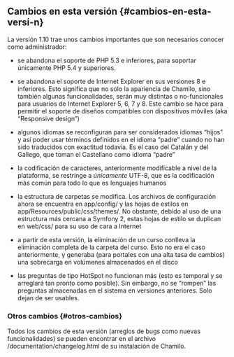 ## Cambios en esta versión {#cambios-en-esta-versi-n}

La versión 1.10 trae unos cambios importantes que son necesarios conocer como administrador:

*   se abandona el soporte de PHP 5.3 e inferiores, para soportar únicamente PHP 5.4 y superiores.

*   se abandona el soporte de Internet Explorer en sus versiones 8 e inferiores. Esto significa que no solo la apariencia de Chamilo, sino también algunas funcionalidades, serán muy distintas o no-funcionales para usuarios de Internet Explorer 5, 6, 7 y 8\. Este cambio se hace para permitir el soporte de diseños compatibles con dispositivos móviles (aka “Responsive design”)

*   algunos idiomas se reconfiguran para ser considerados idiomas “hijos” y así poder usar términos definidos en el idioma “padre” cuando no han sido traducidos con exactitud todavía. Es el caso del Catalán y del Gallego, que toman el Castellano como idioma “padre”

*   la codificación de caracteres, anteriormente modificable a nivel de la plataforma, se restringe a _únicamente_ UTF-8, que es la codificación más común para todo lo que es lenguajes humanos

*   la estructura de carpetas se modifica. Los archivos de configuración ahora se encuentra en app/config/ y las hojas de estilos en app/Resources/public/css/themes/. No obstante, debido al uso de una estructura más cercana a Symfony 2, estas hojas de estilo se duplican en web/css/ para su uso de cara a Internet

*   a partir de esta versión, la eliminación de un curso conlleva la eliminación completa de la carpeta del curso. Esto no era el caso anteriormente, y generaba (para portales con una alta tasa de cambios) una sobrecarga en volúmenes almacenados en el disco

*   las preguntas de tipo HotSpot no funcionan más (esto es temporal y se arreglará tan pronto como posible). Sin embargo, no se “rompen” las preguntas almacenadas en el sistema en versiones anteriores. Solo dejan de ser usables.

### Otros cambios {#otros-cambios}

Todos los cambios de esta versión (arreglos de bugs como nuevas funcionalidades) se pueden encontrar en el archivo /documentation/changelog.html de su instalación de Chamilo.
